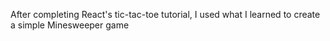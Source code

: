 After completing React's tic-tac-toe tutorial, I used what I learned to create a simple Minesweeper game